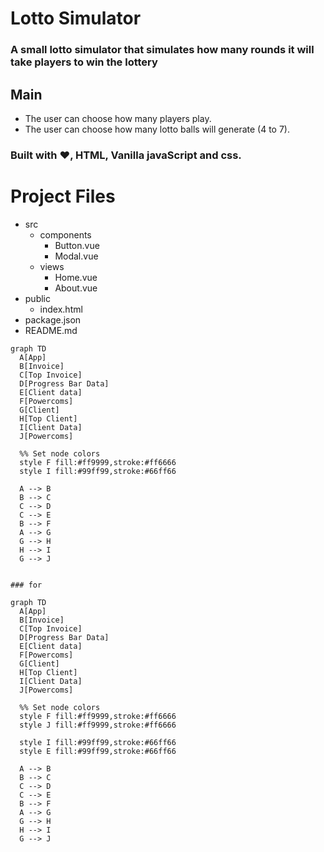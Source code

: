# Lotto Simulator

### A small lotto simulator that simulates how many rounds it will take players to win the lottery 

## Main 

- The user can choose how many players play.
- The user can choose how many lotto balls will generate (4 to 7).

### Built with ❤️, HTML, Vanilla javaScript and css. 

# Project Files

- src
  - components
    - Button.vue
    - Modal.vue
  - views
    - Home.vue
    - About.vue
- public
  - index.html
- package.json
- README.md

```mermaid
graph TD
  A[App]
  B[Invoice]
  C[Top Invoice]
  D[Progress Bar Data]
  E[Client data]
  F[Powercoms]
  G[Client]
  H[Top Client]
  I[Client Data]
  J[Powercoms]

  %% Set node colors
  style F fill:#ff9999,stroke:#ff6666
  style I fill:#99ff99,stroke:#66ff66

  A --> B
  B --> C
  C --> D
  C --> E
  B --> F
  A --> G
  G --> H
  H --> I
  G --> J


### for 

graph TD
  A[App]
  B[Invoice]
  C[Top Invoice]
  D[Progress Bar Data]
  E[Client data]
  F[Powercoms]
  G[Client]
  H[Top Client]
  I[Client Data]
  J[Powercoms]

  %% Set node colors
  style F fill:#ff9999,stroke:#ff6666
  style J fill:#ff9999,stroke:#ff6666

  style I fill:#99ff99,stroke:#66ff66
  style E fill:#99ff99,stroke:#66ff66

  A --> B
  B --> C
  C --> D
  C --> E
  B --> F
  A --> G
  G --> H
  H --> I
  G --> J
